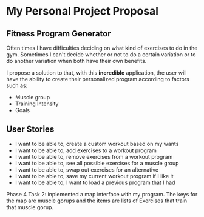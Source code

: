 # My Personal Project Proposal

## Fitness Program Generator

Often times I have difficulties 
deciding on what kind of exercises to do in the gym. 
Sometimes I can't decide whether or not to do a certain variation
or to do another variation when both have their own benefits.

I propose a solution to that, with this **incredible** 
application, the user will have the ability to create 
their personalized program according to factors such as:

- Muscle group
- Training Intensity
- Goals

## User Stories

- I want to be able to, create a custom workout based 
on my wants
- I want to be able to, add exercises to a workout 
program
- I want to be able to, remove exercises from a workout 
program
- I want to be able to, see all possible exercises for
a muscle group
- I want to be able to, swap out exercises for an alternative
- I want to be able to, save my current workout program if I like it
- I want to be able to, I want to load a previous program that I had

Phase 4 Task 2: inplemented a map interface with my program. The keys for
the map are muscle gorups and the items are lists of Exercises that train 
that muscle gorup.
